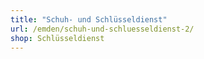 ```yaml
---
title: "Schuh- und Schlüsseldienst"
url: /emden/schuh-und-schluesseldienst-2/
shop: Schlüsseldienst
---
```

